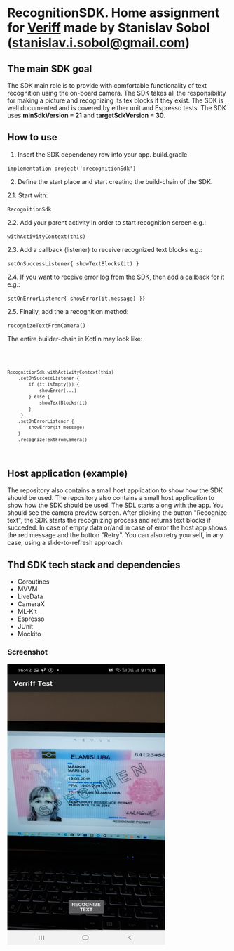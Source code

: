 # RecognitionSDK. Home assignment for <a href="https://www.veriff.com/">Veriff</a> made by Stanislav Sobol (stanislav.i.sobol@gmail.com)

## The main SDK goal
The SDK main role is to provide with comfortable functionality of text recognition using the on-board camera.
The SDK takes all the responsibility for making a picture and recognizing its tex blocks if they exist.
The SDK is well documented and is covered by either unit and Espresso tests.
The SDK uses <b>minSdkVersion = 21</b> and <b>targetSdkVersion = 30</b>.

## How to use
1. Insert the SDK dependency row into your app. build.gradle

<code>implementation project(':recognitionSdk')</code>

2. Define the start place and start creating the build-chain of the SDK.

2.1. Start with:

<code>RecognitionSdk</code>

2.2. Add your parent activity in order to start recognition screen e.g.:

<code>withActivityContext(this)</code>

2.3. Add a callback (listener) to receive recognized text blocks e.g.:

<code>setOnSuccessListener{ showTextBlocks(it) }</code>

2.4. If you want to receive error log from the SDK, then add a callback for it e.g.:

<code>setOnErrorListener{ showError(it.message) }}</code>

2.5. Finally, add the a recognition method:

<code>recognizeTextFromCamera()</code>

The entire builder-chain in Kotlin may look like:

<code>

    RecognitionSdk.withActivityContext(this)
        .setOnSuccessListener {
            if (it.isEmpty()) {
                showError(...)
            } else {
                showTextBlocks(it)
            }
         }
        .setOnErrorListener {
            showError(it.message)
        }
        .recognizeTextFromCamera()

</code>

## Host application (example)
The repository also contains a small host application to show how the SDK should be used.
The repository also contains a small host application to show how the SDK should be used.
The SDL starts along with the app. You should see the camera preview screen. After clicking the button
"Recognize text", the SDK starts the recognizing process and returns text blocks if succeded.
In case of empty data or/and in case of error the host app shows the red message and the button "Retry".
You can also retry yourself, in any case, using a slide-to-refresh approach.

## Thd SDK tech stack and dependencies

- Coroutines
- MVVM
- LiveData
- CameraX
- ML-Kit
- Espresso
- JUnit
- Mockito

### Screenshot
<img src="images/screen00.jpg" alt="scheme" title="scheme" width="360" height="640" />